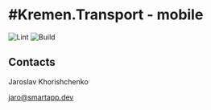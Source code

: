 # #Kremen.Transport - mobile

![Lint](https://github.com/husky-dev/kremen-transport-mobile/workflows/Lint/badge.svg)
![Build](https://github.com/husky-dev/kremen-transport-mobile/workflows/Build/badge.svg)

## Contacts

Jaroslav Khorishchenko

[jaro@smartapp.dev](jaro@smartapp.dev)
